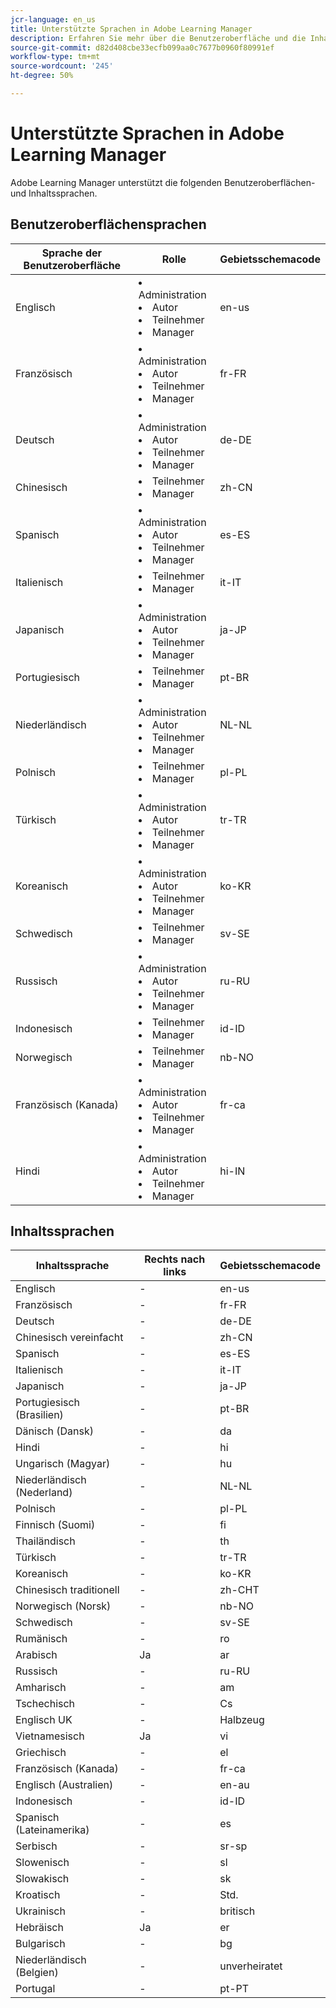 ```yaml
---
jcr-language: en_us
title: Unterstützte Sprachen in Adobe Learning Manager
description: Erfahren Sie mehr über die Benutzeroberfläche und die Inhaltssprachen, die in Adobe Learning Manager (ALM) unterstützt werden
source-git-commit: d82d408cbe33ecfb099aa0c7677b0960f80991ef
workflow-type: tm+mt
source-wordcount: '245'
ht-degree: 50%

---
```


# Unterstützte Sprachen in Adobe Learning Manager

Adobe Learning Manager unterstützt die folgenden Benutzeroberflächen- und Inhaltssprachen.

## Benutzeroberflächensprachen

| Sprache der Benutzeroberfläche | Rolle | Gebietsschemacode |
|---|---|---|
| Englisch | <li>Administration</li><li>Autor</li><li>Teilnehmer</li><li>Manager</li> | en-us |
| Französisch | <li>Administration</li><li>Autor</li><li>Teilnehmer</li><li>Manager</li> | fr-FR |
| Deutsch | <li>Administration</li><li>Autor</li><li>Teilnehmer</li><li>Manager</li> | de-DE |
| Chinesisch | <li>Teilnehmer</li><li>Manager</li> | zh-CN |
| Spanisch | <li>Administration</li><li>Autor</li><li>Teilnehmer</li><li>Manager</li> | es-ES |
| Italienisch | <li>Teilnehmer</li><li>Manager</li> | it-IT |
| Japanisch | <li>Administration</li><li>Autor</li><li>Teilnehmer</li><li>Manager</li> | ja-JP |
| Portugiesisch | <li>Teilnehmer</li><li>Manager</li> | pt-BR |
| Niederländisch | <li>Administration</li><li>Autor</li><li>Teilnehmer</li><li>Manager</li> | NL-NL |
| Polnisch | <li>Teilnehmer</li><li>Manager</li> | pl-PL |
| Türkisch | <li>Administration</li><li>Autor</li><li>Teilnehmer</li><li>Manager</li> | tr-TR |
| Koreanisch | <li>Administration</li><li>Autor</li><li>Teilnehmer</li><li>Manager</li> | ko-KR |
| Schwedisch | <li>Teilnehmer</li><li>Manager</li> | sv-SE |
| Russisch | <li>Administration</li><li>Autor</li><li>Teilnehmer</li><li>Manager</li> | ru-RU |
| Indonesisch | <li>Teilnehmer</li><li>Manager</li> | id-ID |
| Norwegisch | <li>Teilnehmer</li><li>Manager</li> | nb-NO |
| Französisch (Kanada) | <li>Administration</li><li>Autor</li><li>Teilnehmer</li><li>Manager</li> | fr-ca |
| Hindi | <li>Administration</li><li>Autor</li><li>Teilnehmer</li><li>Manager</li> | hi-IN |

## Inhaltssprachen

| Inhaltssprache | Rechts nach links | Gebietsschemacode |
|---|---|---|
| Englisch | - | en-us |
| Französisch | - | fr-FR |
| Deutsch | - | de-DE |
| Chinesisch vereinfacht | - | zh-CN |
| Spanisch | - | es-ES |
| Italienisch | - | it-IT |
| Japanisch | - | ja-JP |
| Portugiesisch (Brasilien) | - | pt-BR |
| Dänisch (Dansk) | - | da |
| Hindi | - | hi |
| Ungarisch (Magyar) | - | hu |
| Niederländisch (Nederland) | - | NL-NL |
| Polnisch | - | pl-PL |
| Finnisch (Suomi) | - | fi |
| Thailändisch | - | th |
| Türkisch | - | tr-TR |
| Koreanisch | - | ko-KR |
| Chinesisch traditionell | - | zh-CHT |
| Norwegisch (Norsk) | - | nb-NO |
| Schwedisch | - | sv-SE |
| Rumänisch | - | ro |
| Arabisch | Ja | ar |
| Russisch | - | ru-RU |
| Amharisch | - | am |
| Tschechisch | - | Cs |
| Englisch UK | - | Halbzeug |
| Vietnamesisch | Ja | vi |
| Griechisch | - | el |
| Französisch (Kanada) | - | fr-ca |
| Englisch (Australien) | - | en-au |
| Indonesisch | - | id-ID |
| Spanisch (Lateinamerika) | - | es |
| Serbisch | - | sr-sp |
| Slowenisch | - | sl |
| Slowakisch | - | sk |
| Kroatisch | - | Std. |
| Ukrainisch | - | britisch |
| Hebräisch | Ja | er |
| Bulgarisch | - | bg |
| Niederländisch (Belgien) | - | unverheiratet |
| Portugal | - | pt-PT |

